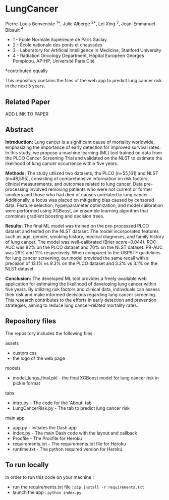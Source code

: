 # LungCancer

Pierre-Louis Benveniste $^{1*}$, Julie Alberge $^{2*}$, Lei Xing $^3$, Jean-Emmanuel Bibault $^4$

- 1 - Ecole Normale Supérieure de Paris Saclay
- 2 - École nationale des ponts et chaussées
- 3 - Laboratory for Artificial Intelligence in Medicine, Stanford University
- 4 - Radiation Oncology Department, Hôpital Européen Georges Pompidou, AP-HP, Université Paris Cité

*contributed equally

This repository contains the files of the web app to predict lung cancer risk in the next 5 years. 

## Related Paper

ADD LINK TO PAPER

## Abstract 

**Introduction:** Lung cancer is a significant cause of mortality worldwide, emphasizing the importance of early detection for improved survival rates. In this study, we propose a machine learning (ML) tool trained on data from the PLCO Cancer Screening Trial and validated on the NLST to estimate the likelihood of lung cancer occurrence within five years.

**Methods:** The study utilized two datasets, the PLCO (n=55,161) and NLST (n=48,595), consisting of comprehensive information on risk factors, clinical measurements, and outcomes related to lung cancer. Data pre-processing involved removing patients who were not current or former smokers and those who had died of causes unrelated to lung cancer. Additionally, a focus was placed on mitigating bias caused by censored data. Feature selection, hyperparameter optimization, and model calibration were performed using XGBoost, an ensemble learning algorithm that combines gradient boosting and decision trees.

**Results:** The final ML model was trained on the pre-processed PLCO dataset and tested on the NLST dataset. The model incorporated features such as age, gender, smoking history, medical diagnoses, and family history of lung cancer. The model was well-calibrated (Brier score=0.044). ROC-AUC was 82% on the PLCO dataset and 70% on the NLST dataset. PR-AUC was 29% and 11% respectively. When compared to the USPSTF guidelines for lung cancer screening, our model provided the same recall with a precision of 13.1% vs 9.3% on the PLCO dataset and 3.2% vs 3.1% on the NLST dataset.

**Conclusion:** The developed ML tool provides a freely-available web application for estimating the likelihood of developing lung cancer within five years. By utilizing risk factors and clinical data, individuals can assess their risk and make informed decisions regarding lung cancer screening. This research contributes to the efforts in early detection and prevention strategies, aiming to reduce lung cancer-related mortality rates.

## Repository files
The repository includes the following files : 

assets
- custom css
- the logo of the web page

models
- model_lungs_final.pkl - the final XGBoost model for lung cancer risk in pickle format

tabs
- intro.py - The code for the 'About' tab
- LungCancerRisk.py - The tab to predict lung cancer risk

main app
- app.py - Initiates the Dash app
- index.py - The main Dash code with the layout and callback
- Procfile - The Procfile for Heroku
- requirements.txt - The requirements.txt file for Heroku
- runtime.txt - The python required version for Heroku

## To run locally

In order to run this code on your machine : 
- run the requirements.txt file : ``` pip install -r requirements.txt ```
- launch the app : ``` python index.py ```
